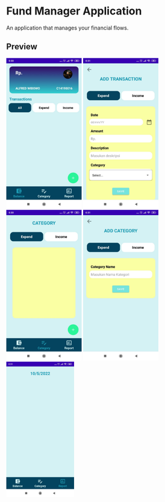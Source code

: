 # Fund Manager Application
An application that manages your financial flows.

## Preview
<img src="documentation/new/image1.jpg" width="200"> <img src="documentation/new/image2.jpg" width="200"> <br> 
<img src="documentation/new/image3.jpg" width="200"> <img src="documentation/new/image4.jpg" width="200"> <br>
<img src="documentation/new/image5.jpg" width="180">
